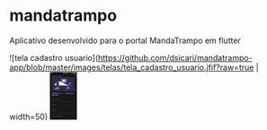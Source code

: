 # mandatrampo

Aplicativo desenvolvido para o portal MandaTrampo em flutter

![tela cadastro usuario](https://github.com/dsicari/mandatrampo-app/blob/master/images/telas/tela_cadastro_usuario.jfif?raw=true | width=50)
<img src="https://github.com/dsicari/mandatrampo-app/blob/master/images/telas/tela_cadastro_usuario.jfif?raw=true" width="48">


